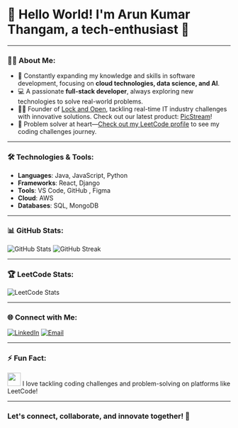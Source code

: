 # 👋 Hello World! I'm Arun Kumar Thangam, a tech-enthusiast 🚀

---

### 🧑‍💻 About Me:
- 🌱 Constantly expanding my knowledge and skills in software development, focusing on **cloud technologies, data science, and AI**.
- 💻 A passionate **full-stack developer**, always exploring new technologies to solve real-world problems.
- 👨‍💼 Founder of [Lock and Open](https://lockandopen.in/), tackling real-time IT industry challenges with innovative solutions. Check out our latest product: [PicStream](https://picstream.lockandopen.in/)!
- 🤖 Problem solver at heart—[Check out my LeetCode profile](https://leetcode.com/arun22062001) to see my coding challenges journey.

---

### 🛠 Technologies & Tools:
- **Languages**: Java, JavaScript, Python
- **Frameworks**: React, Django
- **Tools**: VS Code, GitHub , Figma
- **Cloud**: AWS
- **Databases**: SQL, MongoDB

---

### 📊 GitHub Stats:

![GitHub Stats](https://github-readme-stats.vercel.app/api?username=arunkumarthangam22&show_icons=true&theme=radical)
![GitHub Streak](https://streak-stats.demolab.com?user=arunkumarthangam22&theme=radical)

---

### 🏆 LeetCode Stats:

![LeetCode Stats](https://leetcard.jacoblin.cool/arun22062001?theme=dark&animation=true)

---

### 🌐 Connect with Me:
[![LinkedIn](https://img.shields.io/badge/-LinkedIn-blue?style=flat&logo=linkedin&logoColor=white)](https://www.linkedin.com/in/arunkumar-thangam/)
[![Email](https://img.shields.io/badge/-Email-red?style=flat&logo=gmail&logoColor=white)](mailto:arunkumarthangam22.com)

---

### ⚡ Fun Fact:
<img src="https://media.giphy.com/media/LmNwrBhejkK9EFP504/giphy.gif" width="30"> I love tackling coding challenges and problem-solving on platforms like LeetCode!

---

### Let's connect, collaborate, and innovate together! 🚀
